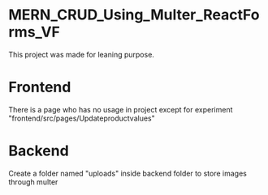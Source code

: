 # MERN_CRUD_Using_Multer_ReactForms_VF
This project was made for leaning purpose.

# Frontend
There is a page who has no usage in project except for experiment "frontend/src/pages/Updateproductvalues"

# Backend
Create a folder named "uploads" inside backend folder to store images through multer
